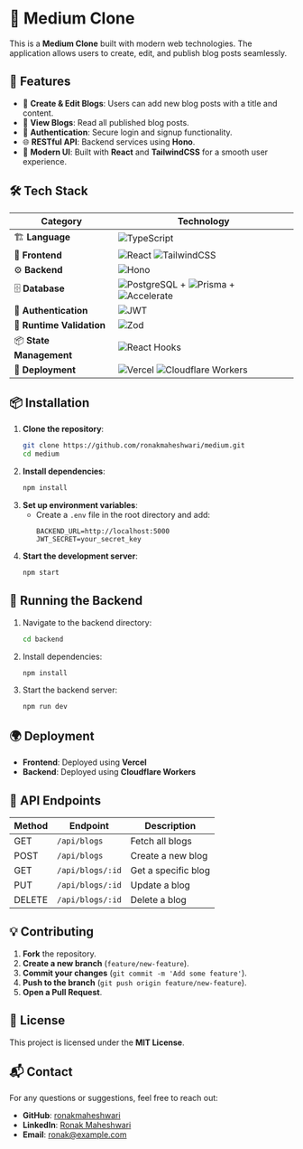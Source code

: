 # 🌟 Medium Clone

This is a **Medium Clone** built with modern web technologies. The application allows users to create, edit, and publish blog posts seamlessly.

## 🚀 Features

- 📝 **Create & Edit Blogs**: Users can add new blog posts with a title and content.
- 📖 **View Blogs**: Read all published blog posts.
- 🔑 **Authentication**: Secure login and signup functionality.
- 🌐 **RESTful API**: Backend services using **Hono**.
- 🎨 **Modern UI**: Built with **React** and **TailwindCSS** for a smooth user experience.

## 🛠️ Tech Stack

| Category            | Technology |
|--------------------|------------|
| 🏗️ **Language** | ![TypeScript](https://img.shields.io/badge/TypeScript-blue?logo=typescript) |
| 🎨 **Frontend** | ![React](https://img.shields.io/badge/React-20232a?logo=react) ![TailwindCSS](https://img.shields.io/badge/TailwindCSS-38B2AC?logo=tailwind-css) |
| ⚙️ **Backend** | ![Hono](https://img.shields.io/badge/Hono-orange) |
| 🗄️ **Database** | ![PostgreSQL](https://img.shields.io/badge/Postgres-336791?logo=postgresql) + ![Prisma](https://img.shields.io/badge/Prisma-2D3748?logo=prisma) + ![Accelerate](https://img.shields.io/badge/Accelerate-green) |
| 🔐 **Authentication** | ![JWT](https://img.shields.io/badge/JWT-000000?logo=json-web-tokens) |
| 📏 **Runtime Validation** | ![Zod](https://img.shields.io/badge/Zod-8E44AD) |
| 📦 **State Management** | ![React Hooks](https://img.shields.io/badge/React%20Hooks-blue?logo=react) |
| 🚀 **Deployment** | ![Vercel](https://img.shields.io/badge/Vercel-black?logo=vercel) ![Cloudflare Workers](https://img.shields.io/badge/Cloudflare-FF7139?logo=cloudflare) |

## 📦 Installation

1. **Clone the repository**:
   ```sh
   git clone https://github.com/ronakmaheshwari/medium.git
   cd medium
   ```
2. **Install dependencies**:
   ```sh
   npm install
   ```
3. **Set up environment variables**:
   - Create a `.env` file in the root directory and add:
     ```env
     BACKEND_URL=http://localhost:5000
     JWT_SECRET=your_secret_key
     ```
4. **Start the development server**:
   ```sh
   npm start
   ```

## 🚀 Running the Backend

1. Navigate to the backend directory:
   ```sh
   cd backend
   ```
2. Install dependencies:
   ```sh
   npm install
   ```
3. Start the backend server:
   ```sh
   npm run dev
   ```

## 🌍 Deployment

- **Frontend**: Deployed using **Vercel**
- **Backend**: Deployed using **Cloudflare Workers**

## 📜 API Endpoints

| Method | Endpoint        | Description         |
|--------|---------------|---------------------|
| GET    | `/api/blogs`   | Fetch all blogs     |
| POST   | `/api/blogs`   | Create a new blog   |
| GET    | `/api/blogs/:id` | Get a specific blog |
| PUT    | `/api/blogs/:id` | Update a blog       |
| DELETE | `/api/blogs/:id` | Delete a blog       |

## 💡 Contributing

1. **Fork** the repository.
2. **Create a new branch** (`feature/new-feature`).
3. **Commit your changes** (`git commit -m 'Add some feature'`).
4. **Push to the branch** (`git push origin feature/new-feature`).
5. **Open a Pull Request**.

## 📜 License

This project is licensed under the **MIT License**.

## 📬 Contact

For any questions or suggestions, feel free to reach out:

- **GitHub**: [ronakmaheshwari](https://github.com/ronakmaheshwari)
- **LinkedIn**: [Ronak Maheshwari](https://www.linkedin.com/in/ronakmaheshwari)
- **Email**: [ronak@example.com](mailto:ronak@example.com)

